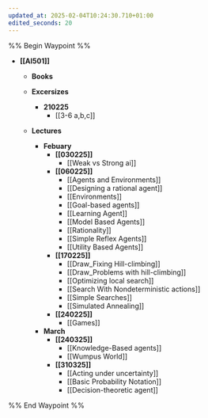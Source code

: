 ```yaml
---
updated_at: 2025-02-04T10:24:30.710+01:00
edited_seconds: 20
---
```

%% Begin Waypoint %%
- **[[AI501]]**
	- **Books**

	- **Excersizes**
		- **210225**
			- [[3-6 a,b,c]]
	- **Lectures**
		- **Febuary**
			- **[[030225]]**
				- [[Weak vs Strong ai]]
			- **[[060225]]**
				- [[Agents and Environments]]
				- [[Designing a rational agent]]
				- [[Environments]]
				- [[Goal-based agents]]
				- [[Learning Agent]]
				- [[Model Based Agents]]
				- [[Rationality]]
				- [[Simple Reflex Agents]]
				- [[Utility Based Agents]]
			- **[[170225]]**
				- [[Draw_Fixing Hill-climbing]]
				- [[Draw_Problems with hill-climbing]]
				- [[Optimizing local search]]
				- [[Search With Nondeterministic actions]]
				- [[Simple Searches]]
				- [[Simulated Annealing]]
			- **[[240225]]**
				- [[Games]]
		- **March**
			- **[[240325]]**
				- [[Knowledge-Based agents]]
				- [[Wumpus World]]
			- **[[310325]]**
				- [[Acting under uncertainty]]
				- [[Basic Probability Notation]]
				- [[Decision-theoretic agent]]

%% End Waypoint %%